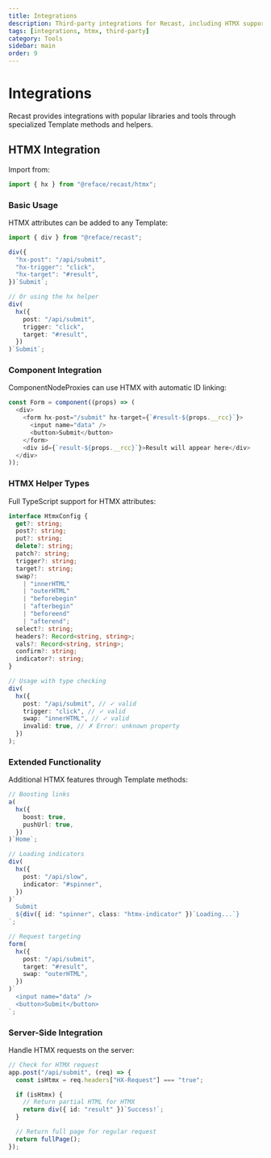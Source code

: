 ```yaml
---
title: Integrations
description: Third-party integrations for Recast, including HTMX support
tags: [integrations, htmx, third-party]
category: Tools
sidebar: main
order: 9
---
```


# Integrations

Recast provides integrations with popular libraries and tools through specialized Template methods and helpers.

## HTMX Integration

Import from:

```typescript
import { hx } from "@reface/recast/htmx";
```

### Basic Usage

HTMX attributes can be added to any Template:

```typescript
import { div } from "@reface/recast";

div({
  "hx-post": "/api/submit",
  "hx-trigger": "click",
  "hx-target": "#result",
})`Submit`;

// Or using the hx helper
div(
  hx({
    post: "/api/submit",
    trigger: "click",
    target: "#result",
  })
)`Submit`;
```

### Component Integration

ComponentNodeProxies can use HTMX with automatic ID linking:

```typescript
const Form = component((props) => (
  <div>
    <form hx-post="/submit" hx-target={`#result-${props.__rcc}`}>
      <input name="data" />
      <button>Submit</button>
    </form>
    <div id={`result-${props.__rcc}`}>Result will appear here</div>
  </div>
));
```

### HTMX Helper Types

Full TypeScript support for HTMX attributes:

```typescript
interface HtmxConfig {
  get?: string;
  post?: string;
  put?: string;
  delete?: string;
  patch?: string;
  trigger?: string;
  target?: string;
  swap?:
    | "innerHTML"
    | "outerHTML"
    | "beforebegin"
    | "afterbegin"
    | "beforeend"
    | "afterend";
  select?: string;
  headers?: Record<string, string>;
  vals?: Record<string, string>;
  confirm?: string;
  indicator?: string;
}

// Usage with type checking
div(
  hx({
    post: "/api/submit", // ✓ valid
    trigger: "click", // ✓ valid
    swap: "innerHTML", // ✓ valid
    invalid: true, // ✗ Error: unknown property
  })
);
```

### Extended Functionality

Additional HTMX features through Template methods:

```typescript
// Boosting links
a(
  hx({
    boost: true,
    pushUrl: true,
  })
)`Home`;

// Loading indicators
div(
  hx({
    post: "/api/slow",
    indicator: "#spinner",
  })
)`
  Submit
  ${div({ id: "spinner", class: "htmx-indicator" })`Loading...`}
`;

// Request targeting
form(
  hx({
    post: "/api/submit",
    target: "#result",
    swap: "outerHTML",
  })
)`
  <input name="data" />
  <button>Submit</button>
`;
```

### Server-Side Integration

Handle HTMX requests on the server:

```typescript
// Check for HTMX request
app.post("/api/submit", (req) => {
  const isHtmx = req.headers["HX-Request"] === "true";

  if (isHtmx) {
    // Return partial HTML for HTMX
    return div({ id: "result" })`Success!`;
  }

  // Return full page for regular request
  return fullPage();
});
```
